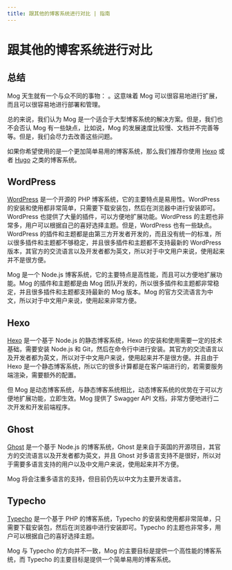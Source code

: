 ```yaml
---
title: 跟其他的博客系统进行对比 | 指南
---
```


# 跟其他的博客系统进行对比

## 总结

Mog 天生就有一个与众不同的事物： <Badge text="微服务架构" color="yellow" /> 。这意味着 Mog 可以很容易地进行扩展，而且可以很容易地进行部署和管理。

总的来说，我们认为 Mog 是一个适合于大型博客系统的解决方案。但是，我们也不会否认 Mog 有一些缺点，比如说，Mog 的发展速度比较慢、文档并不完善等等。但是，我们会尽力去改善这些问题。

如果你希望使用的是一个更加简单易用的博客系统，那么我们推荐你使用 [Hexo](https://hexo.io/) 或者 [Hugo](https://gohugo.io/) 之类的博客系统。

## WordPress

[WordPress](https://wordpress.org/) 是一个开源的 PHP 博客系统，它的主要特点是易用性。WordPress 的安装和使用都非常简单，只需要下载安装包，然后在浏览器中进行安装即可。WordPress 也提供了大量的插件，可以方便地扩展功能。WordPress 的主题也非常多，用户可以根据自己的喜好选择主题。但是，WordPress 也有一些缺点。WordPress 的插件和主题都是由第三方开发者开发的，而且没有统一的标准，所以很多插件和主题都不够稳定，并且很多插件和主题都不支持最新的 WordPress 版本，其官方的交流语言以及开发者都为英文，所以对于中文用户来说，使用起来并不是很方便。

Mog 是一个 Node.js 博客系统，它的主要特点是高性能，而且可以方便地扩展功能。Mog 的插件和主题都是由 Mog 团队开发的，所以很多插件和主题都非常稳定，并且很多插件和主题都支持最新的 Mog 版本。Mog 的官方交流语言为中文，所以对于中文用户来说，使用起来非常方便。

## Hexo

[Hexo](https://hexo.io/) 是一个基于 Node.js 的静态博客系统，Hexo 的安装和使用需要一定的技术基础，需要安装 Node.js 和 Git，然后在命令行中进行安装。其官方的交流语言以及开发者都为英文，所以对于中文用户来说，使用起来并不是很方便。并且由于 Hexo 是一个静态博客系统，所以它的很多计算都是在客户端进行的，若需要服务端渲染，需要额外的配置。

但 Mog 是动态博客系统，与静态博客系统相比，动态博客系统的优势在于可以方便地扩展功能，立即生效。Mog 提供了 Swagger API 文档，非常方便地进行二次开发和开发前端程序。

## Ghost

[Ghost](https://ghost.org/) 是一个基于 Node.js 的博客系统，Ghost 是来自于英国的开源项目，其官方的交流语言以及开发者都为英文，并且 Ghost 对多语言支持不是很好，所以对于需要多语言支持的用户以及中文用户来说，使用起来并不方便。

Mog 将会注重多语言的支持，但目前仍先以中文为主要开发语言。

## Typecho

[Typecho](https://typecho.org/) 是一个基于 PHP 的博客系统，Typecho 的安装和使用都非常简单，只需要下载安装包，然后在浏览器中进行安装即可。Typecho 的主题也非常多，用户可以根据自己的喜好选择主题。

Mog 与 Typecho 的方向并不一致，Mog 的主要目标是提供一个高性能的博客系统，而 Typecho 的主要目标是提供一个简单易用的博客系统。
